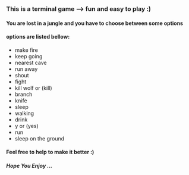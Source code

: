### This is a terminal game --> fun and easy to play :)
#### You are lost in a jungle and you have to choose between some options
#### options are listed bellow:
- make fire
- keep going
- nearest cave
- run away
- shout
- fight
- kill wolf or (kill)
- branch
- knife
- sleep
- walking 
- drink
- y or (yes)
- run
- sleep on the ground

#### Feel free to help to make it better :)
##### Hope You Enjoy ...
